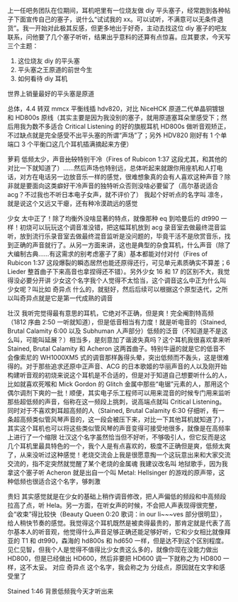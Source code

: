 上一任吧务团队在位期间，耳机吧里有一位烧友做 diy 平头塞子，经常跑到各种帖子下面宣传自己的塞子，说什么“试试我的 xx。可以试听，不满意可以无条件退货”。我一开始对此极其反感，但更多地出于好奇，主动去找这位 diy 塞子的吧友联系，问他要了几个塞子听听，结果出乎意料的还算有点惊喜。应其要求，今天写三个主题：

1. 这位烧友 diy 的平头塞
2. 平头塞之王原道的前世今生
3. 如何看待 diy 耳机

世界上销量最好的平头塞是原道

总体，4.4 转双 mmcx 平衡线插 hdv820，对比 NiceHCK 原道二代单晶铜镀银和 HD800s 原线（其实主要是因为我没别的塞子，就用原道塞耳朵里感受下；然后用我为数不多适合 Critical Listening 的好的旗舰耳机 HD800s 做听音观矫正，不过缺点就是完全感受不出平头塞的所谓“声场”了；另外 HDV820 刚好有 1 个单端口 3 个平衡口这几个耳机插满摘起来方便）

萝莉 低频太少，声音~~比较~~特别干冷（Fires of Rubicon 1:37 这段尤其，和其他的对比一下就知道了）……然后声场也特别远，总体听起来就跟你用座机和人打电话，对方在电话另一边放音乐一样的感觉，很难想象真的会有人喜欢这种声音？除非就是要面向这类癖好干冷声音的独特听众否则没啥必要留了（高尔基说适合 acg？不过我也不听日本电子女声，就不评价了）
我起个好听点的名字叫 凛冬，就是说这个又远又干瘪，还有种冷漠疏远的感觉

少女 太中正了！除了均衡外没啥显著的特点，就像那种 eq 到哈曼后的 dt990 一样！初烧可以玩玩这个调音准没错，把这幅耳机放到 acg 录音室去做最终混音监听，放到流行乐录音室去做最终混音监听是没问题的，毕竟干活不是欣赏音乐，找到正确的声音就行了。从另一方面来讲，这也是典型的杂食耳机，什么声音（除了大编制古典……有这需求的别考虑塞子了奥）基本都能对付对付（Fires of Rubicon 1:37 这段爆裂的瞬态居然也能还原得还行，可见单元素质确实不算差；6 Lieder 整首曲子下来高音也拿捏得还不错）。另外少女 16 和 17 的区别不大，我觉得没必要分开讲
少女这个名字我个人觉得不太恰当，这个调音这么中正为什么叫少女呢？叫比如 奇异点 什么的，就挺好，然后后续可以根据这个原型迭代，之所以叫奇异点就是它是第一代成熟的调音

壮汉 我听完觉得最有意思的耳机，它绝对不正确，但是爽！完全阉割特高频（1812 序曲 2:50 一听就知道），但是低音相当有力度！就是听电音的（Stained, Brutal Calamity 6:00 以及 Subhuman 人声部分）低频的泛音（不知道是不是这么叫，可能叫延展？）相当多，是刻意加了谐波失真吗？这个耳机我很喜欢拿来听 Stained, Brutal Calamity 和 Acheron 这两首曲子。特别牛逼的就是它的低音不会像索尼的 WH1000XM5 式的调音那样轰得头晕，突出低频而不轰头，这是很难得的。对于那些追求还原中正声音、ACG 的日本歌姬的华丽声音的人以及刚开始构建听音观的初烧来说这个耳机是不合适的，但是对于知道自己想要听什么的人，比如就喜欢死喉和 Mick Gordon 的 Glitch 金属中那些“电锯”元素的人，那用这个偶尔调剂下爽的一批！顺便，其实电子乐工程师可以用来混音的时候专门用来监听那些超低频的声音，俗称在这一频段上挑刺，说高端点就叫 Critical Listening。同时对于不喜欢刺耳超高频的人（Stained, Brutal Calamity 6:30 仔细听，有一条超高频类似管风琴声音的，这一段会被压下来，对比一下其他耳机就知道了），其实这个耳机也可以将这些类似管风琴的声音变得可接受地很多，就像是在高频率上进行了一个缩限
壮汉这个名字虽然恰当但不好听，不够吸引人，但它反而是这几个耳机里最具特色的一个，我个人是有点喜欢的，极度不正确但是爽，低频太爽了，从来没听过这种感觉！老烧交流会上我是很愿意掏一个这玩意出来和大家交流交流的，指不定突然就觉醒了某个老烧的金属魂
我建议改名叫 地狱歌手，因为我拿这个塞子听 Acheron 就是出自一个叫 Metal: Hellsinger 的游戏的原声带，这种低频也很适合这个名字，够刺激

贵妇 其实感觉就是在少女的基础上稍作调音修改，把人声偏低的频段和中高频段拉高了点，听 Hela。另一方面，在听女声的时候，不会把人声表现得很完整，会“收束”得比较快（Beauty Queen 0:20 歌词：in our li~~~ves 部分很明显），给人稍快节奏的感觉。我觉得这个耳机既然是被卖得最贵的，那肯定就是代表了高尔基本人的听音观，他觉得什么声音足够正确还能足够好听，它和少女相比就像拜亚的 T1 和 dt990，森海的 hd800s 和 hd650 一样，但是达不到这个区别程度。见仁见智，但我个人是觉得不值得比少女贵这么多的，就像你现在没能力做出 HD800，但是已经做出 HD600，然后非要把 HD600 调一下就称之为 HD800 一样，这不太妥。
对应 奇异点 这个名字，我会称之为 分歧点，原因就在文字和感受里了

Stained 1:46 背景低频我今天才听出来
